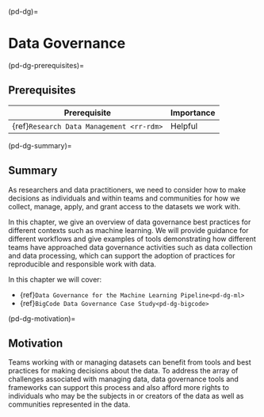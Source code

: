 (pd-dg)=

# Data Governance

(pd-dg-prerequisites)=
## Prerequisites

| Prerequisite | Importance |
| -------------|----------|
| {ref}`Research Data Management <rr-rdm>` | Helpful |

(pd-dg-summary)=
## Summary

As researchers and data practitioners, we need to consider how to make decisions as individuals and within teams and communities for how we collect, manage, apply, and grant access to the datasets we work with.

In this chapter, we give an overview of data governance best practices for different contexts such as machine learning.
We will provide guidance for different workflows and give examples of tools demonstrating how different teams have approached data governance activities such as data collection and data processing, which can support the adoption of practices for reproducible and responsible work with data.

In this chapter we will cover:
* {ref}`Data Governance for the Machine Learning Pipeline<pd-dg-ml>`
* {ref}`BigCode Data Governance Case Study<pd-dg-bigcode>`

(pd-dg-motivation)=
## Motivation

Teams working with or managing datasets can benefit from tools and best practices for making decisions about the data.
To address the array of challenges associated with managing data, data governance tools and frameworks can support this process and also
afford more rights to individuals who may be the subjects in or creators of the data as well as communities represented in the data.
